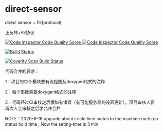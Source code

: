 # direct-sensor
direct sensor + F3(protocol)

   正反转+F3协议 


<a href="https://frontend.code-inspector.com/projects/soway-code-direct-sensor">
  <img alt="Code inspector Code Quality Score "
       src="https://www.code-inspector.com/project/9930/score/svg"/>
</a>

<a href="https://frontend.code-inspector.com/projects/soway-code-direct-sensor">
  <img alt="Code inspector Code Quality Score "
       src="https://www.code-inspector.com/project/9930/status/svg"/>
</a>



[![Build Status](https://travis-ci.com/loodao/helloworld.svg?branch=master)](https://travis-ci.com/loodao/helloworld)

<a href="https://scan.coverity.com/projects/soway-code-direct-sensor">
  <img alt="Coverity Scan Build Status"
       src="https://scan.coverity.com/projects/20845/badge.svg"/>
</a>

代码合并的要求：
 
   1：项目的每个模块要有流程图及doxygen格式的注释
   
   2：每个函数需要doxygen格式的注释
   
   3：代码经过CI审核之后假如有错误（有可能服务器的设置更新），项目审核人要再次人工审核之后才允许合并


NOTE：2020-6-16 upgrade  about cricle time match to the machine run/stop status hold time ; Now the seting-time is 3 min 

